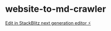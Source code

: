 # website-to-md-crawler

[Edit in StackBlitz next generation editor ⚡️](https://stackblitz.com/~/github.com/helloprkr/website-to-md-crawler)